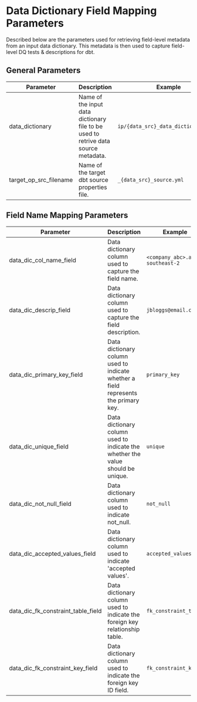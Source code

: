 # Data Dictionary Field Mapping Parameters

Described below are the parameters used for retrieving field-level metadata from an input data dictionary. This metadata is then used to capture field-level DQ tests & descriptions for dbt.

## General Parameters

| Parameter | Description | Example                  |
| --------- | ---------------------------- | ------- |
| data_dictionary | Name of the input data dictionary file to be used to retrive data source metadata. | `ip/{data_src}_data_dictionary.xlsx` |
| target_op_src_filename | Name of the target dbt source properties file. | `_{data_src}_source.yml` |

## Field Name Mapping Parameters

| Parameter | Description                  | Example |
| --------- | ---------------------------- | ------- |
| data_dic_col_name_field | Data dictionary column used to capture the field name. | `<company_abc>.ap-southeast-2` |
| data_dic_descrip_field | Data dictionary column used to capture the field description. | `jbloggs@email.com` |
| data_dic_primary_key_field | Data dictionary column used to indicate whether a field represents the primary key. | `primary_key` |
| data_dic_unique_field | Data dictionary column used to indicate the whether the value should be unique. | `unique` |
| data_dic_not_null_field | Data dictionary column used to indicate not_null. | `not_null` |
| data_dic_accepted_values_field | Data dictionary column used to indicate 'accepted values'. | `accepted_values` |
| data_dic_fk_constraint_table_field | Data dictionary column used to indicate the foreign key relationship table. | `fk_constraint_table` |
| data_dic_fk_constraint_key_field | Data dictionary column used to indicate the foreign key ID field. | `fk_constraint_key` |
